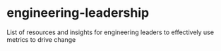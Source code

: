 # engineering-leadership
List of resources and insights for engineering leaders to effectively use metrics to drive change
